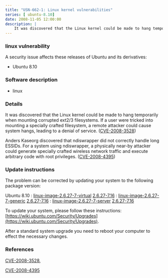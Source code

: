 ```yaml
---
title: "USN-662-1: Linux kernel vulnerabilities"
series: [ ubuntu-8.10]
date: 2008-11-05 12:00:00
description: |
    It was discovered that the Linux kernel could be made to hang temporarily when mounting corrupted ext2/3 filesystems.  If a user were tricked into mounting a specially crafted filesystem, a remote attacker could cause system hangs, leading to a denial of service. ([CVE-2008-3528](http://people.ubuntu.com/~ubuntu-security/cve/CVE-2008-3528))
--- 
```

 
 


### linux vulnerability

A security issue affects these releases of Ubuntu and its derivatives:

* Ubuntu 8.10

### Software description

* linux 

### Details

It was discovered that the Linux kernel could be made to hang temporarily when mounting corrupted ext2/3 filesystems. If a user were tricked into mounting a specially crafted filesystem, a remote attacker could cause system hangs, leading to a denial of service. ([CVE-2008-3528](http://people.ubuntu.com/~ubuntu-security/cve/CVE-2008-3528))

Anders Kaseorg discovered that ndiswrapper did not correctly handle long ESSIDs. For a system using ndiswrapper, a physically near-by attacker could generate specially crafted wireless network traffic and execute arbitrary code with root privileges. ([CVE-2008-4395](http://people.ubuntu.com/~ubuntu-security/cve/CVE-2008-4395)) 

### Update instructions

The problem can be corrected by updating your system to the following package version:

Ubuntu 8.10
 : [linux-image-2.6.27-7-virtual](https://launchpad.net/ubuntu/+source/linux) <span> [2.6.27-7.16](https://launchpad.net/ubuntu/+source/linux/2.6.27-7.16) </span> 
 : [linux-image-2.6.27-7-generic](https://launchpad.net/ubuntu/+source/linux) <span> [2.6.27-7.16](https://launchpad.net/ubuntu/+source/linux/2.6.27-7.16) </span> 
 : [linux-image-2.6.27-7-server](https://launchpad.net/ubuntu/+source/linux) <span> [2.6.27-7.16](https://launchpad.net/ubuntu/+source/linux/2.6.27-7.16) </span> 

To update your system, please follow these instructions: [https://wiki.ubuntu.com/Security/Upgrades](https://wiki.ubuntu.com/Security/Upgrades).

After a standard system upgrade you need to reboot your computer to effect the necessary changes. 

### References

 
 [CVE-2008-3528](http://people.ubuntu.com/~ubuntu-security/cve/CVE-2008-3528), 

 [CVE-2008-4395](http://people.ubuntu.com/~ubuntu-security/cve/CVE-2008-4395)
 

